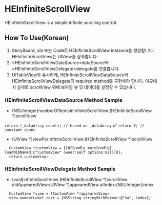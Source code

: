 HEInfiniteScrollView
====================

HEInfiniteScrollView is a simple infinite scrolling control.


## How To Use(Korean)

1. StoryBoard, xib 또는 Code로 HEInfiniteScrollView instance를 생성합니다. HEInfiniteScrollView는 UIView를 상속합니다.
2. \<HEInfiniteScrollViewDataSource>dataSource와 \<HEInfiniteScrollViewDelegate>delegate를 연결합니다.
3. UITableView와 유사하게, HEInfiniteScrollViewDataSource와 HEInfiniteScrollViewDelegate의 required method를 구현해야 합니다. 이곳에서 실제로 scrollView 위에 보여질 뷰 및 데이터를 설정할 수 있습니다.



### HEInfiniteScrollViewDataSource Method Sample

- (NSUInteger)numberOfItemsInInfiniteScrollView:(HEInfiniteScrollView *)scrollView

`
  return [_dataArray count]; // based on _dataArray
`
or
`
  return 5; // constant count
`

- (UIView *)viewForInfiniteScrollView:(HEInfiniteScrollView *)scrollView

```
  CustomView *customView = [[NSBundle mainBundle] loadNibNamed:@"CustomView" owner:self options:nil][0];
  return customView;
```

### HEInfiniteScrollViewDelegate Method Sample

- (void)infiniteScrollView:(HEInfiniteScrollView *)scrollView didAppearedView:(UIView *)appearedView atIndex:(NSUInteger)index

```    
  CustomView *view = (CustomView *)appearedView;
  view.numberLabel.text = [NSString stringWithFormat:@"%u", index];
```
